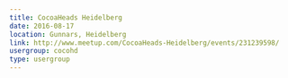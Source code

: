 ```yaml
---
title: CocoaHeads Heidelberg
date: 2016-08-17
location: Gunnars, Heidelberg
link: http://www.meetup.com/CocoaHeads-Heidelberg/events/231239598/
usergroup: cocohd
type: usergroup
---
```

